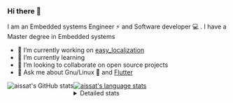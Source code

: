 ### Hi there 👋

I am an Embedded systems Engineer ⚡️ and Software developer 💻 . I have a Master degree in Embedded systems
- 🔭 I’m currently working on [easy_localization](https://pub.dev/packages/easy_localization)
- 🌱 I’m currently learning 
- 👯 I’m looking to collaborate on open source projects
- 💬 Ask me about  Gnu/Linux 🐧 and [Flutter](https://flutter.dev) 

<a href="https://profile-summary-for-github.com/user/aissat">
  <img align="left" height="170px" src="https://github-readme-stats.vercel.app/api?username=aissat&show_icons=true&line_height=27&count_private=true&include_all_commits=true" alt="aissat's GitHub stats"/>
  <img src="https://github-readme-stats.vercel.app/api/top-langs/?username=aissat&hide_langs_below=5&layout=compact" alt="aissat's language stats"/>
</a>

<details>
<summary>Detailed stats</summary>
 

### 🧐 Waka Stats

<!--START_SECTION:waka-->
![Code Time](http://img.shields.io/badge/Code%20Time-5%2C310%20hrs%2049%20mins-blue)

![Profile Views](http://img.shields.io/badge/Profile%20Views-0-blue)

![Lines of code](https://img.shields.io/badge/From%20Hello%20World%20I%27ve%20Written-2.0%20million%20lines%20of%20code-blue)

**🐱 My GitHub Data** 

> 📦 120.4 kB Used in GitHub's Storage 
 > 
> 🏆 228 Contributions in the Year 2023
 > 
> 💼 Opted to Hire
 > 
> 📜 166 Public Repositories 
 > 
> 🔑 25 Private Repositories 
 > 
**I'm a Night 🦉** 

```text
🌞 Morning                449 commits         ██░░░░░░░░░░░░░░░░░░░░░░░   07.87 % 
🌆 Daytime                903 commits         ████░░░░░░░░░░░░░░░░░░░░░   15.83 % 
🌃 Evening                2437 commits        ███████████░░░░░░░░░░░░░░   42.72 % 
🌙 Night                  1916 commits        ████████░░░░░░░░░░░░░░░░░   33.58 % 
```
📅 **I'm Most Productive on Thursday** 

```text
Monday                   514 commits         ██░░░░░░░░░░░░░░░░░░░░░░░   09.01 % 
Tuesday                  889 commits         ████░░░░░░░░░░░░░░░░░░░░░   15.58 % 
Wednesday                678 commits         ███░░░░░░░░░░░░░░░░░░░░░░   11.88 % 
Thursday                 1111 commits        █████░░░░░░░░░░░░░░░░░░░░   19.47 % 
Friday                   1039 commits        █████░░░░░░░░░░░░░░░░░░░░   18.21 % 
Saturday                 892 commits         ████░░░░░░░░░░░░░░░░░░░░░   15.64 % 
Sunday                   582 commits         ███░░░░░░░░░░░░░░░░░░░░░░   10.20 % 
```


📊 **This Week I Spent My Time On** 

```text
🕑︎ Time Zone: Africa/Algiers

💬 Programming Languages: 
Dart                     8 hrs 6 mins        █████████████░░░░░░░░░░░░   51.67 % 
Bash                     3 hrs 43 mins       ██████░░░░░░░░░░░░░░░░░░░   23.77 % 
YAML                     3 hrs 24 mins       █████░░░░░░░░░░░░░░░░░░░░   21.74 % 
JSON                     14 mins             ░░░░░░░░░░░░░░░░░░░░░░░░░   01.56 % 
Other                    8 mins              ░░░░░░░░░░░░░░░░░░░░░░░░░   00.91 % 

🔥 Editors: 
VS Code                  15 hrs 42 mins      █████████████████████████   100.00 % 

💻 Operating System: 
Linux                    15 hrs 42 mins      █████████████████████████   100.00 % 
```

**I Mostly Code in Dart** 

```text
Dart                     28 repos            ████████░░░░░░░░░░░░░░░░░   31.46 % 
PHP                      7 repos             ██░░░░░░░░░░░░░░░░░░░░░░░   07.87 % 
C++                      7 repos             ██░░░░░░░░░░░░░░░░░░░░░░░   07.87 % 
CSS                      3 repos             █░░░░░░░░░░░░░░░░░░░░░░░░   03.37 % 
Dockerfile               3 repos             █░░░░░░░░░░░░░░░░░░░░░░░░   03.37 % 
```



**Timeline**

![Lines of Code chart](https://raw.githubusercontent.com/aissat/aissat/master/assets/bar_graph.png)


 Last Updated on 08/09/2023 00:55:00 UTC
<!--END_SECTION:waka-->

</details>
